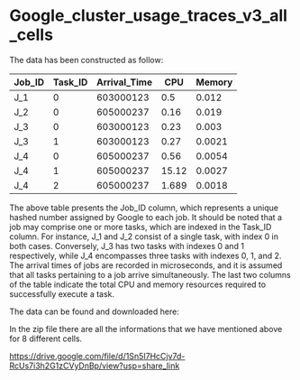 # Google_cluster_usage_traces_v3_all_cells


The data has been constructed as follow:


| Job_ID        | Task_ID       | Arrival_Time | CPU   | Memory |
| ------------- | ------------- | -------------| ---   | -------|
| J_1  | 0             |   603000123  | 0.5   | 0.012  |
| J_2  | 0             |   605000237  | 0.16  | 0.019  |
| J_3  | 0             |   603000123  | 0.23  | 0.003  |
| J_3  | 1             |   603000123  | 0.27  | 0.0021 |
| J_4  | 0             |   605000237  | 0.56  | 0.0054 |
| J_4   | 1             |   605000237  | 15.12 | 0.0027 |
| J_4   | 2             |   605000237  | 1.689 | 0.0018 |


The above table presents the Job_ID column, which represents a unique hashed number assigned by Google to each job. It should be noted that a job may comprise one or more tasks, which are indexed in the Task_ID column. For instance, J_1 and J_2 consist of a single task, with index 0 in both cases. Conversely, J_3 has two tasks with indexes 0 and 1 respectively, while J_4 encompasses three tasks with indexes 0, 1, and 2. The arrival times of jobs are recorded in microseconds, and it is assumed that all tasks pertaining to a job arrive simultaneously. The last two columns of the table indicate the total CPU and memory resources required to successfully execute a task.



The data can be found and downloaded here:

In the zip file there are all the informations that we have mentioned above for 8 different cells.

https://drive.google.com/file/d/1Sn5I7HcCjv7d-RcUs7i3h2G1zCVyDnBp/view?usp=share_link
